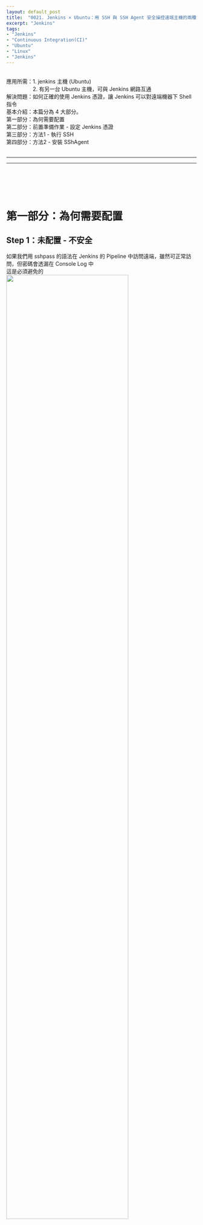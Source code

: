 ```yaml
---
layout: default_post
title:  "0021. Jenkins × Ubuntu：用 SSH 與 SSH Agent 安全操控遠端主機的兩種實戰配置"
excerpt: "Jenkins"
tags: 
- "Jenkins"
- "Continuous Integration(CI)"
- "Ubuntu"
- "Linux"
- "Jenkins"
---
```


<div class="summary">
<br/>應用所需：1. jenkins 主機 (Ubuntu)
<br/>&emsp;&emsp;&emsp;&emsp;&emsp;2. 有另一台 Ubuntu 主機，可與 Jenkins 網路互通
<br/>解決問題：如何正確的使用 Jenkins 憑證，讓 Jenkins 可以對遠端機器下 Shell 指令
<br/>基本介紹：本篇分為 4 大部分。
<br/>第一部分：為何需要配置
<br/>第二部分：前置準備作業 - 設定 Jenkins 憑證
<br/>第三部分：方法1 - 執行 SSH
<br/>第四部分：方法2 - 安裝 SShAgent

</div>

<div class="title">
    <br/><hr class="titleinner">
	<span></span>
	<hr class="titleinner"><br/>
</div>



<br/><br/>
<h1>第一部分：為何需要配置</h1>

<h2>Step 1：未配置 - 不安全</h2>
如果我們用 sshpass 的語法在 Jenkins 的 Pipeline 中訪問遠端，雖然可正常訪問，但密碼會透漏在 Console Log 中
<br/>這是必須避免的
<br/> <img src="/assets/image/ContinuousDeployment/Jenkins/2025_08_09/016.png" alt="" width="80%" height="80%" />
<br/><br/>


<br/><br/>
<h1>第二部分：前置準備作業 - 設定 Jenkins 憑證</h1>

<h2>Step 1：Jenkins 主機 - 產生 Key</h2>
首先要於 Jenkins 主機內產生一對新的 SSH 金鑰，目的是為了可以 SSH 訪問用
<br/>登入 Jenkins Server -> 然後輸入以下指令

``` shell
ssh-keygen -t rsa -b 4096 -C "louistest@sshconnect" -f ~/.ssh/jenkins_key
```

<br/>以下是參數與說明

{:class="table table-bordered"}
| ssh-keygen | 用來產生 SSH 金鑰對的指令。 | 
| -t rsa  | 金鑰類型（type）為 RSA。現在建議使用 ed25519，但 RSA 在一些舊系統仍廣泛支援。 | 
| -b 4096 | 指定 RSA 金鑰長度為 4096 bits（比預設的 2048 更安全） | 
| -C "louistest@sshconnect" |加一段註解，通常是 email 或用途說明。這段會附在公開金鑰裡，方便辨識。 | 
| -f ~/.ssh/jenkins_key | 指定金鑰檔案的儲存路徑與檔名：~/.ssh/jenkins_key是私鑰 ; ~/.ssh/jenkins_key.pub 是公開金鑰 | 

<br/>並且會要求輸入 **passphrase** ，可以選擇**不輸入**，便於 Jenkins 有關係的主機訪問用。
<br/> <img src="/assets/image/ContinuousDeployment/Jenkins/2025_08_09/001.png" alt="" width="80%" height="80%" />
<br/><br/>


<h2>Step 2：Jenkins 主機 - 確認 Key</h2>
接著可進入 Jenkins Server 的 **root/.ssh/** 目錄下，確認是否有產生私鑰、公鑰
<br/> <img src="/assets/image/ContinuousDeployment/Jenkins/2025_08_09/002.png" alt="" width="80%" height="80%" />
<br/><br/>

<h2>Step 3：Jenkins 主機 - 公開金鑰複製到訪問機器</h2>
假設我們現在要訪問的機器是 **192.168.51.93** ，我們可以從 Jenkins Server 下輸入：

``` shell
ssh-copy-id -i ~/.ssh/jenkins_key.pub root@192.168.51.93
```

<br/>如果成功將公開金鑰複製到遠端機器，可以看到關鍵字：**Number of key(s) added: 1**，表示複製成功
<br/> <img src="/assets/image/ContinuousDeployment/Jenkins/2025_08_09/003.png" alt="" width="100%" height="100%" />
<br/><br/>


<h2>Step 4：Jenkins 主機 - 確認遠端機器</h2>
更安全的確認方式是直接訪問該目錄 **~/.ssh/jenkins_key** ，可輸入以下：

``` shell
ssh -i ~/.ssh/jenkins_key root@192.168.51.93 "hostname -I && whoami"
```

<br/>如果正確可以看到類似如下的訊息
<br/> <img src="/assets/image/ContinuousDeployment/Jenkins/2025_08_09/004.png" alt="" width="100%" height="100%" />
<br/><br/>


<h2>Step 5：Jenkins 主機 - 設定權限-1</h2>
接著要在 Jenkins 設定 Credentials ，將剛剛產生的金鑰匯入
<br/>登入 Jenkins Web-UI -> System -> Global credentials (unrestricted) -> 選擇 Add Credentials
<br/> <img src="/assets/image/ContinuousDeployment/Jenkins/2025_08_09/006.png" alt="" width="100%" height="100%" />
<br/><br/>

<h2>Step 6：Jenkins 主機 - 設定權限-2</h2>
依序將 **ID** , **UserName** , **Passphrase** , **Private Key**
<br/>※如果再 Step 1. 沒有輸入 Passphrase 這裡可以空白
<br/>※範例這邊的 ID 用 **ssh-remote**
<br>至於 Private Key 的來源可看 Step 7.
<br/> <img src="/assets/image/ContinuousDeployment/Jenkins/2025_08_09/007.png" alt="" width="60%" height="60%" />
<br/><br/>


<h2>Step 7：Jenkins 主機 - 取得私鑰</h2>
私鑰就是 Jenkins Server 我們 Step 1. 產生的，檔案位置在 **root/.ssh/jenkins.key** 
<br>開啟後，將所有的內容複製，並且貼上於 Step 6. Private Key 的位置
<br/> <img src="/assets/image/ContinuousDeployment/Jenkins/2025_08_09/005.png" alt="" width="60%" height="60%" />
<br/><br/>



<br/><br/>
<h1>第三部分：方法1 - 執行 SSH</h1>

<h2>Step 1：新建 Pipeline Job</h2>
我們新建一個 Pipeline Job ，並且貼上以下範例代碼
<br/>關鍵在於使用憑證 **withCredentials** ，模式為 **sshUserPrivateKey**，並且用剛剛設定的 ID : **ssh-remote**
<br/>此 Pipeline 的目的有 2 點：

{:class="table table-bordered"}
| 1. 可透過 SSH 訪問連線 192.168.51.93 | 
| 2. 連線後訪問 192.168.51.93 的目錄 /var/log |

``` groovy
pipeline {
    agent any
    stages {
        stage('SSH to remote host') {
            steps {
                withCredentials([
                    sshUserPrivateKey(
                        credentialsId: 'ssh-remote',
                        keyFileVariable: 'SSH_KEY',
                        usernameVariable: 'SSH_USER'
                    )
                ]) {
                    sh """
                        ssh -i "\$SSH_KEY" -o StrictHostKeyChecking=no "\$SSH_USER@192.168.51.93" hostname && \
                        ls -al /var/log
                    """
                }
            }
        }
    }
}
```

<br/> <img src="/assets/image/ContinuousDeployment/Jenkins/2025_08_09/009.png" alt="" width="50%" height="50%" />
<br/><br/>

<h2>Step 2：建置 Job - DEMO 成功</h2>
接著進行建置，可以從 Console Log 確認，密碼資訊都變為**星號** ，成功避免外洩密碼的問題，並達到成功訪問遠端主機的效果
<br/>建置成功 :
<br/> <img src="/assets/image/ContinuousDeployment/Jenkins/2025_08_09/013.png" alt="" width="50%" height="50%" />

<br/><br/>隱藏密碼：
<br/> <img src="/assets/image/ContinuousDeployment/Jenkins/2025_08_09/010.png" alt="" width="50%" height="50%" />
<br/><br/>



<br/><br/>
<h1>第四部分：方法2 - 安裝 SShAgent</h1>

<h2>Step 1：安裝 Pluging SSH Agent</h2>
另一種訪問 SSH 的方法是安裝 Jenkins Plugings 的 **SSH Agent**，使用此插件可以讓 Pipeline 腳本更精簡
<br/>登入 Jenkins Web-UI -> 管理 Jenkins -> Plugings -> 安裝 **SSH Agent** 這個插件
<br/> <img src="/assets/image/ContinuousDeployment/Jenkins/2025_08_09/011.png" alt="" width="50%" height="50%" />
<br/><br/>

<h2>Step 2：SSH Agent - 說明</h2>
訪問此<a href="https://plugins.jenkins.io/ssh-agent/">插件</a>可以知道用途為 SSH 訪問
<br/>並且提供如何設定的教學，此教學與上述我們設定 Jenkins 憑證是相同的
<br/> <img src="/assets/image/ContinuousDeployment/Jenkins/2025_08_09/012.png" alt="" width="50%" height="50%" />
<br/><br/>


<h2>Step 3：編輯 Pipeline Job</h2>
我們新建 Pipeline Job ，並且貼上以下範例代碼，增加了第 2 個 Stage
<br/>關鍵在於 **sshagent(credentials: ['ssh-remote'])**，完成了大部分憑證的設定，更精簡了我們的代碼

``` groovy
pipeline {
    agent any
    stages {
        stage('SSH to remote host') {
            steps {
                withCredentials([
                    sshUserPrivateKey(
                        credentialsId: 'ssh-remote',
                        keyFileVariable: 'SSH_KEY',
                        usernameVariable: 'SSH_USER'
                    )
                ]) {
                    sh """
                        ssh -i "\$SSH_KEY" -o StrictHostKeyChecking=no "\$SSH_USER@192.168.51.93" hostname && \
                        ls -al /var/log
                    """
                }
            }
        }
        
        stage("SSH Agent to remote host") {
             steps {
                sshagent(credentials: ['ssh-remote']) {
                    sh '''
                      ssh -o StrictHostKeyChecking=no 192.168.51.93 hostname && \
                      ls -al /var/log
                    '''
                }
            }
        }       
    }
}

```

<br/><br/>

<h2>Step 4：建置 Jenkins Job - DEMO 成功</h2>
接著進行建置，可以從 Console Log 確認，密碼資訊**直接消失**，也避免外洩密碼的問題，並達到成功訪問遠端主機的效果
<br/>建置成功 :
<br/> <img src="/assets/image/ContinuousDeployment/Jenkins/2025_08_09/014.png" alt="" width="50%" height="50%" />

<br/><br/>Console Log 密碼資訊不存在：
<br/> <img src="/assets/image/ContinuousDeployment/Jenkins/2025_08_09/015.png" alt="" width="50%" height="50%" />
<br/><br/>



